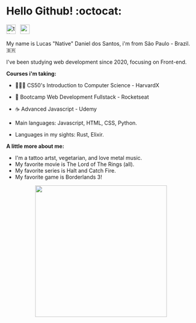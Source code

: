 # Hello Github! :octocat:
<p  align="left"><a  href="https://twitter.com/"><img  src="https://svgshare.com/i/UBK.svg"  alt="ttt"  height="25"  width="25"></a>  &nbsp <a  href="https://www.linkedin.com/in/lucasnative/"><img  src="https://svgshare.com/i/U9b.svg"  alt=""  width="25"  height="25" ></a></p>
My name is Lucas "Native" Daniel dos Santos, i'm from São Paulo - Brazil.  🇧🇷

I've been studying web development since 2020, focusing on Front-end.

**Courses i'm taking:**

* 👨🏽‍💻 CS50's Introduction to Computer Science - HarvardX
* 🚀 Bootcamp Web Development Fullstack - Rocketseat
* ☕ Advanced Javascript - Udemy

* Main languages:  Javascript, HTML, CSS, Python.
* Languages ​​in my sights: Rust, Elixir.


 **A little more about me:**
 * I'm a tattoo artst, vegetarian, and love metal music.
 * My favorite movie is The Lord of The Rings (all).
 * My favorite series is Halt and Catch Fire.
 * My favorite game is Borderlands 3!
                                       
<p align="center"><img src="https://svgshare.com/i/UAo.svg" width="350" height="350"><p/>
